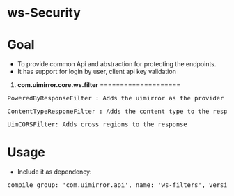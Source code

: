 **ws-Security**
============


**Goal**
=============
- To provide common Api and abstraction for protecting the endpoints.
- It has support for login by user, client api key validation 

1. **com.uimirror.core.ws.filter**
====================
<pre>PoweredByResponseFilter : Adds the uimirror as the provider in the response</pre>
<pre>ContentTypeResponeFilter : Adds the content type to the response</pre>
<pre>UimCORSFilter: Adds cross regions to the response</pre>


**Usage**
===============
- Include it as dependency:
<pre>compile group: 'com.uimirror.api', name: 'ws-filters', version: '1.0'</pre>

